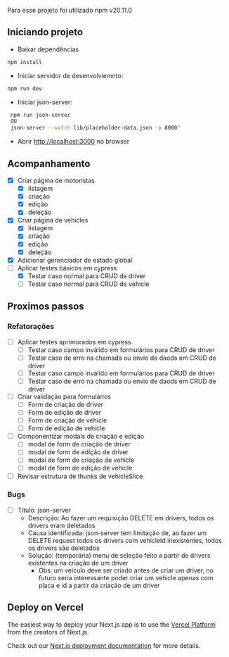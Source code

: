 Para esse projeto foi utilizado npm v20.11.0

## Iniciando projeto


- Baixar dependências

```bash
npm install
```

- Iniciar servidor de desenvolviemnto:

```bash
npm run dev
```

- Iniciar json-server:

```bash
 npm run json-server
 OU
 json-server --watch lib/placeholder-data.json -p 8000"
```
- Abrir [http://localhost:3000](http://localhost:3000) no browser

## Acompanhamento
- [x] Criar página de motoristas
    - [x] listagem
    - [x] criação
    - [x] edição
    - [x] deleção
- [x] Criar página de vehicles
    - [x] listagem
    - [x] criação
    - [x] edição
    - [x] deleção
- [x] Adicionar gerenciador de estado global 
- [ ] Aplicar testes básicos em cypress
    - [x] Testar caso normal para CRUD de driver
    - [ ] Testar caso normal para CRUD de vehicle

## Proximos passos
### Refatorações
- [ ] Aplicar testes aprimorados em cypress
    - [ ] Testar caso campo inválido em formulários para CRUD de driver
    - [ ] Testar caso de erro na chamada ou envio de daods em CRUD de driver
    - [ ] Testar caso campo inválido em formulários para CRUD de driver
    - [ ] Testar caso de erro na chamada ou envio de daods em CRUD de driver
- [ ] Criar validação para formulários
    - [ ] Form de criação de driver
    - [ ] Form de edição de driver
    - [ ] Form de criação de vehicle
    - [ ] Form de edição de vehicle
- [ ] Componentizar modals de criação e edição
    - [ ] modal de form de criação de driver
    - [ ] modal de form de edição de driver
    - [ ] modal de form de criação de vehicle
    - [ ] modal de form de edição de vehicle
- [ ] Revisar estrutura de thunks de vehicleSlice

### Bugs
- [ ] Título: json-server
    - Descrição: Ao fazer um requisição DELETE em drivers, todos os drivers eram deletados
    - Causa identificada: json-server tem limitação de, ao fazer um DELETE request todos os drivers com vehicleId inexistentes, todos os drivers são deletados
    - Solução: (temporária) menu de seleção feito a partir de drivers existentes na criação de um driver
        - Obs: um veículo deve ser criado antes de criar um driver, no futuro seria interessante poder criar um vehicle apenas com placa e id a partir da criação de um driver

## Deploy on Vercel

The easiest way to deploy your Next.js app is to use the [Vercel Platform](https://vercel.com/new?utm_medium=default-template&filter=next.js&utm_source=create-next-app&utm_campaign=create-next-app-readme) from the creators of Next.js.

Check out our [Next.js deployment documentation](https://nextjs.org/docs/deployment) for more details.
